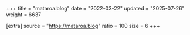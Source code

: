 +++
title = "mataroa.blog"
date = "2022-03-22"
updated = "2025-07-26"
weight = 6637

[extra]
source = "https://mataroa.blog"
ratio = 100
size = 6
+++
